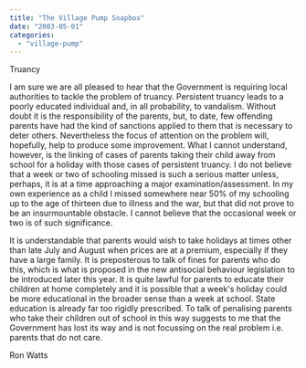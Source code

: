 ```yaml
---
title: "The Village Pump Soapbox"
date: "2003-05-01"
categories: 
  - "village-pump"
---
```


Truancy

I am sure we are all pleased to hear that the Government is requiring local authorities to tackle the problem of truancy. Persistent truancy leads to a poorly educated individual and, in all probability, to vandalism. Without doubt it is the responsibility of the parents, but, to date, few offending parents have had the kind of sanctions applied to them that is necessary to deter others. Nevertheless the focus of attention on the problem will, hopefully, help to produce some improvement. What I cannot understand, however, is the linking of cases of parents taking their child away from school for a holiday with those cases of persistent truancy. I do not believe that a week or two of schooling missed is such a serious matter unless, perhaps, it is at a time approaching a major examination/assessment. In my own experience as a child I missed somewhere near 50% of my schooling up to the age of thirteen due to illness and the war, but that did not prove to be an insurmountable obstacle. I cannot believe that the occasional week or two is of such significance.

It is understandable that parents would wish to take holidays at times other than late July and August when prices are at a premium, especially if they have a large family. It is preposterous to talk of fines for parents who do this, which is what is proposed in the new antisocial behaviour legislation to be introduced later this year. It is quite lawful for parents to educate their children at home completely and it is possible that a week's holiday could be more educational in the broader sense than a week at school. State education is already far too rigidly prescribed. To talk of penalising parents who take their children out of school in this way suggests to me that the Government has lost its way and is not focussing on the real problem i.e. parents that do not care.

Ron Watts
